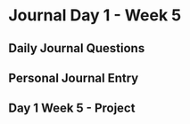 # Journal Day 1 - Week 5

## Daily Journal Questions

## Personal Journal Entry


## Day 1 Week 5 -  Project
